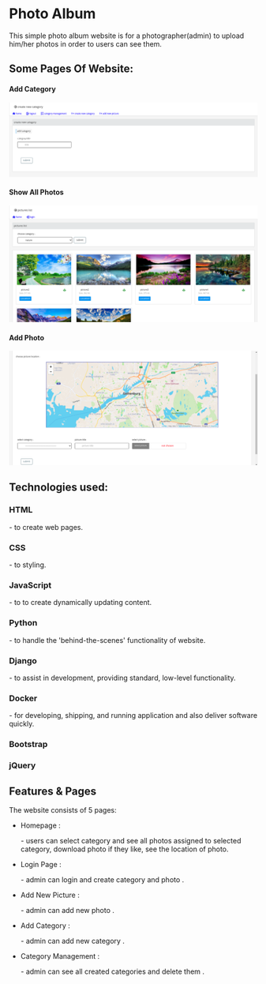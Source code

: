 # Photo Album
This simple photo album website is for a photographer(admin) to upload him/her photos in order to users can see them.
<h2>Some Pages Of Website:</h2>

<h4>Add Category</h4>


![Screenshot](./add_category.png)


<h4>Show All Photos</h4>


![Screenshot](./all_pictures.png)


<h4>Add Photo</h4>


![Screenshot](./add_picture.png)


<h2>Technologies used:</h2>



 <h3>HTML</h3> - to create web pages.
 <h3>CSS</h3> - to styling.
 <h3>JavaScript</h3> - to to create dynamically updating content.
 <h3>Python</h3> - to handle the 'behind-the-scenes' functionality of website.
 <h3>Django</h3> - to assist in development, providing standard, low-level functionality.
 <h3>Docker</h3> - for developing, shipping, and running application and also deliver software quickly.
 <h3>Bootstrap</h3>
 <h3>jQuery</h3>
 
 
 
 <h2>Features & Pages</h2>

The website consists of 5 pages:

- Homepage : <p> - users can select category and see all photos assigned to selected category, download photo if they like, see the location of photo. </p>
- Login Page : <p> - admin can login and create category and photo . </p>
- Add New Picture : <p> - admin can add new photo . </p>
- Add Category : <p> - admin can add new category . </p>
- Category Management : <p> - admin can see all created categories and delete them . </p>

 

